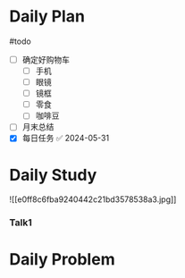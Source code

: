 # Daily Plan
#todo
- [ ] 确定好购物车
	- [ ] 手机
	- [ ] 眼镜
	- [ ] 镜框
	- [ ] 零食
	- [ ] 咖啡豆
- [ ] 月末总结
- [x] 每日任务 ✅ 2024-05-31
# Daily Study
![[e0ff8c6fba9240442c21bd3578538a3.jpg]]
### Talk1


# Daily Problem